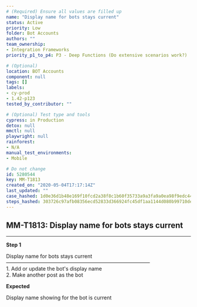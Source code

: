 ```yaml
---
# (Required) Ensure all values are filled up
name: "Display name for bots stays current"
status: Active
priority: Low
folder: Bot Accounts
authors: ""
team_ownership: 
- Integration Frameworks
priority_p1_to_p4: P3 - Deep Functions (Do extensive scenarios work?)

# (Optional)
location: BOT Accounts
component: null
tags: []
labels: 
- cy-prod
- 1.42-p123
tested_by_contributor: ""

# (Optional) Test type and tools
cypress: in Production
detox: null
mmctl: null
playwright: null
rainforest: 
- N/A
manual_test_environments: 
- Mobile

# Do not change
id: 5280544
key: MM-T1813
created_on: "2020-05-04T17:17:14Z"
last_updated: ""
case_hashed: 1d0e36d1b48e169f10fcd2a38f8c1b60f35733a9a3fa9a0ea98f9edc44291bb782e703ffedd99271b2395aaf9e463b6c
steps_hashed: 303726c97afb08356ecd52833d366924fc45df1aa1144d080b99710de48861edbd328d1ab093c421b9198d81f8936d5c
---
```


<!-- (Auto-generated) Based on frontmatter's "key" and "name" -->

## MM-T1813: Display name for bots stays current

---

**Step 1**

Display name for bots stays current\
————————————————————————————\
1\. Add or update the bot's display name\
2\. Make another post as the bot

**Expected**

Display name showing for the bot is current
